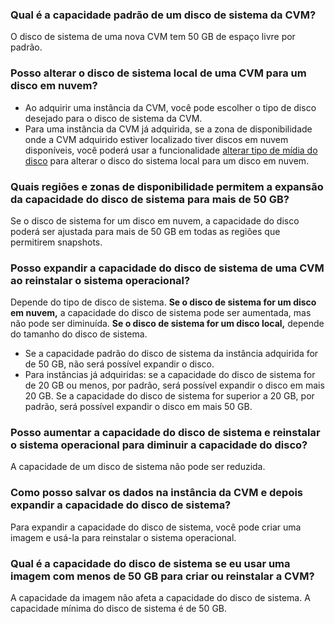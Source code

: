 ### Qual é a capacidade padrão de um disco de sistema da CVM?

O disco de sistema de uma nova CVM tem 50 GB de espaço livre por padrão.

### Posso alterar o disco de sistema local de uma CVM para um disco em nuvem?

- Ao adquirir uma instância da CVM,
você pode escolher o tipo de disco desejado para o disco de sistema da CVM.
- Para uma instância da CVM já adquirida,
se a zona de disponibilidade onde a CVM adquirido estiver localizado tiver discos em nuvem disponíveis, você poderá usar a funcionalidade [alterar tipo de mídia do disco](https://intl.cloud.tencent.com/document/product/213/32365) para alterar o disco do sistema local para um disco em nuvem.

### Quais regiões e zonas de disponibilidade permitem a expansão da capacidade do disco de sistema para mais de 50 GB?

Se o disco de sistema for um disco em nuvem, a capacidade do disco poderá ser ajustada para mais de 50 GB em todas as regiões que permitirem snapshots.

### Posso expandir a capacidade do disco de sistema de uma CVM ao reinstalar o sistema operacional?

Depende do tipo de disco de sistema.
**Se o disco de sistema for um disco em nuvem,**
  a capacidade do disco de sistema pode ser aumentada, mas não pode ser diminuída.
**Se o disco de sistema for um disco local,**
  depende do tamanho do disco de sistema.
  - Se a capacidade padrão do disco de sistema da instância adquirida for de 50 GB, não será possível expandir o disco.
  - Para instâncias já adquiridas: se a capacidade do disco de sistema for de 20 GB ou menos, por padrão, será possível expandir o disco em mais 20 GB. Se a capacidade do disco de sistema for superior a 20 GB, por padrão, será possível expandir o disco em mais 50 GB.

### Posso aumentar a capacidade do disco de sistema e reinstalar o sistema operacional para diminuir a capacidade do disco?

A capacidade de um disco de sistema não pode ser reduzida.

### Como posso salvar os dados na instância da CVM e depois expandir a capacidade do disco de sistema?

Para expandir a capacidade do disco de sistema, você pode criar uma imagem e usá-la para reinstalar o sistema operacional.

### Qual é a capacidade do disco de sistema se eu usar uma imagem com menos de 50 GB para criar ou reinstalar a CVM?

A capacidade da imagem não afeta a capacidade do disco de sistema. A capacidade mínima do disco de sistema é de 50 GB.
